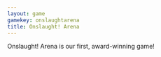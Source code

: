 ```yaml
---
layout: game
gamekey: onslaughtarena
title: Onslaught! Arena
---
```

Onslaught! Arena is our first, award-winning game!
